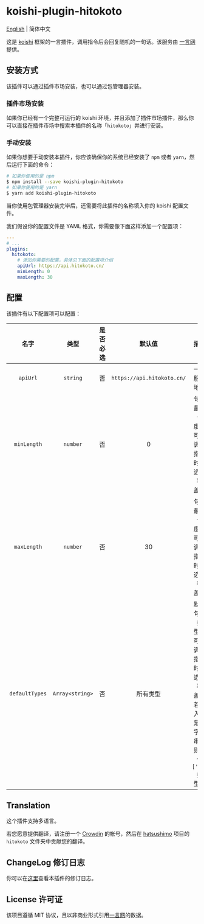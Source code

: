 # koishi-plugin-hitokoto

[English](./README.md) | 简体中文

这是 [koishi](https://github.com/koishijs/koishi) 框架的一言插件，调用指令后会回复随机的一句话。该服务由 [一言网](https://hitokoto.cn) 提供。

## 安装方式

该插件可以通过插件市场安装，也可以通过包管理器安装。

### 插件市场安装

如果你已经有一个完整可运行的 koishi 环境，并且添加了插件市场插件，那么你可以直接在插件市场中搜索本插件的名称「`hitokoto`」并进行安装。

### 手动安装

如果你想要手动安装本插件，你应该确保你的系统已经安装了 `npm` 或者 `yarn`，然后运行下面的命令：

```bash
# 如果你使用的是 npm
$ npm install --save koishi-plugin-hitokoto
# 如果你使用的是 yarn
$ yarn add koishi-plugin-hitokoto
```

当你使用包管理器安装完毕后，还需要将此插件的名称填入你的 koishi 配置文件。

我们假设你的配置文件是 YAML 格式，你需要像下面这样添加一个配置项：

```yaml
---
# ...
plugins:
  hitokoto:
    # 添加你需要的配置，具体见下面的配置项介绍
    apiUrl: https://api.hitokoto.cn/
    minLength: 0
    maxLength: 30
```

## 配置

该插件有以下配置项可以配置：

|      名字      |      类型       | 是否必选 |           默认值           |                                       描述                                        |
| :------------: | :-------------: | :------: | :------------------------: | :-------------------------------------------------------------------------------: |
|    `apiUrl`    |    `string`     |    否    | `https://api.hitokoto.cn/` |                                   一言服务地址                                    |
|  `minLength`   |    `number`     |    否    |             0              |                     句子最小长度，可在调用指令时用选项覆盖。                      |
|  `maxLength`   |    `number`     |    否    |             30             |                     句子最大长度，可在调用指令时用选项覆盖。                      |
| `defaultTypes` | `Array<string>` |    否    |          所有类型          | 默认句子类型，可在调用指令时用选项覆盖。若传入的是空字符串，则当作 `['a']` 类型。 |

## Translation

这个插件支持多语言。

若您愿意提供翻译，请注册一个 [Crowdin](https://crowdin.com/) 的帐号，然后在 [hatsushimo](https://crowdin.com/project/hatsushimo) 项目的 `hitokoto` 文件夹中贡献您的翻译。

## ChangeLog 修订日志

你可以在[这里](./CHANGELOG.md)查看本插件的修订日志。

## License 许可证

该项目遵循 MIT 协议，且以非商业形式引用[一言网](https://hitokoto.cn)的数据。

